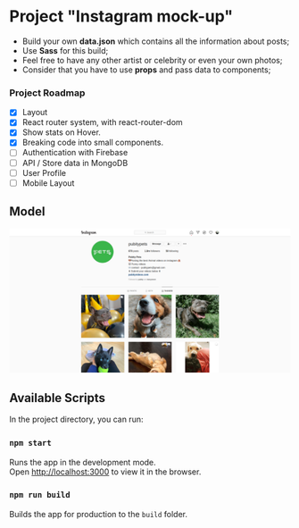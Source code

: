 # Project "Instagram mock-up"

- Build your own **data.json** which contains all the information about posts;
- Use **Sass** for this build;
- Feel free to have any other artist or celebrity or even your own photos;
- Consider that you have to use **props** and pass data to components;

### Project Roadmap

- [x] Layout
- [x] React router system, with react-router-dom
- [x] Show stats on Hover.
- [x] Breaking code into small components.
- [ ] Authentication with Firebase
- [ ] API / Store data in MongoDB
- [ ] User Profile
- [ ] Mobile Layout

## Model
![screenshot](./doc/img/pubity.png)

## Available Scripts

In the project directory, you can run:

### `npm start`

Runs the app in the development mode.<br />
Open [http://localhost:3000](http://localhost:3000) to view it in the browser.

### `npm run build`

Builds the app for production to the `build` folder.<br />
